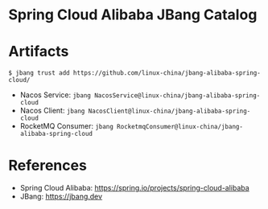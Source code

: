 Spring Cloud Alibaba JBang Catalog
===============================

# Artifacts

```
$ jbang trust add https://github.com/linux-china/jbang-alibaba-spring-cloud/
```

* Nacos Service: `jbang NacosService@linux-china/jbang-alibaba-spring-cloud`
* Nacos Client: `jbang NacosClient@linux-china/jbang-alibaba-spring-cloud`
* RocketMQ Consumer: `jbang RocketmqConsumer@linux-china/jbang-alibaba-spring-cloud`

# References

* Spring Cloud Alibaba: https://spring.io/projects/spring-cloud-alibaba
* JBang: https://jbang.dev